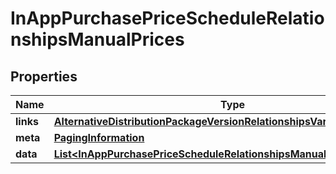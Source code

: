 

# InAppPurchasePriceScheduleRelationshipsManualPrices


## Properties

| Name | Type | Description | Notes |
|------------ | ------------- | ------------- | -------------|
|**links** | [**AlternativeDistributionPackageVersionRelationshipsVariantsLinks**](AlternativeDistributionPackageVersionRelationshipsVariantsLinks.md) |  |  [optional] |
|**meta** | [**PagingInformation**](PagingInformation.md) |  |  [optional] |
|**data** | [**List&lt;InAppPurchasePriceScheduleRelationshipsManualPricesDataInner&gt;**](InAppPurchasePriceScheduleRelationshipsManualPricesDataInner.md) |  |  [optional] |



